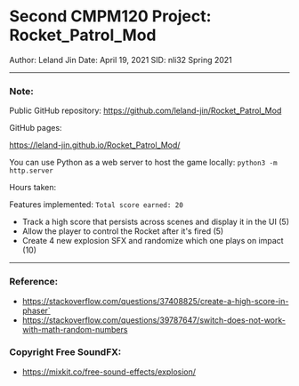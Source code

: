 # Second CMPM120 Project: Rocket_Patrol_Mod
Author: Leland Jin 
Date: April 19, 2021
SID:    nli32 
Spring 2021  

---
### Note:
Public GitHub repository:
https://github.com/leland-jin/Rocket_Patrol_Mod

GitHub pages:

https://leland-jin.github.io/Rocket_Patrol_Mod/

You can use Python as a web server to host the game locally:
`python3 -m http.server`

Hours taken:

Features implemented:
`Total score earned: 20`

 - Track a high score that persists across scenes and display it in the UI (5)
 - Allow the player to control the Rocket after it's fired (5)
 - Create 4 new explosion SFX and randomize which one plays on impact (10)

---
### Reference:
 - https://stackoverflow.com/questions/37408825/create-a-high-score-in-phaser`
 - https://stackoverflow.com/questions/39787647/switch-does-not-work-with-math-random-numbers

### Copyright Free SoundFX:
 - https://mixkit.co/free-sound-effects/explosion/


